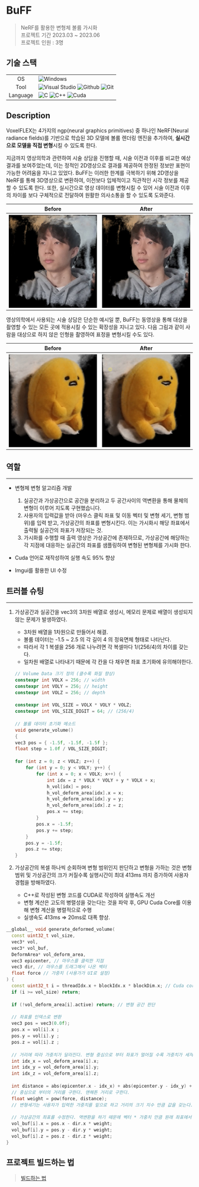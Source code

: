 # BuFF
> NeRF를 활용한 변형체 볼륨 가시화  
> 프로젝트 기간 2023.03 ~ 2023.06  
> 프로젝트 인원 : 3명  

## 기술 스택
<table>
    <tr>
        <td style="text-align: center"> OS </td>
        <td>   
            <img src="https://img.shields.io/badge/window-FCC624?style=for-the-badge&logo=window&logoColor=black" alt = "Windows"> 
        </td>
    </tr>
    <tr>
         <td style="text-align: center"> Tool </td> 
         <td>  
             <img src="https://img.shields.io/badge/visualstudio-339AF0?style=for-the-badge&logo=visualstudio&logoColor=white" alt = "Visual Studio">
			 <img src="https://img.shields.io/badge/github-181717?style=for-the-badge&logo=github&logoColor=white" alt = "Github">
			 <img src="https://img.shields.io/badge/git-F05032?style=for-the-badge&logo=git&logoColor=white" alt = "Git">
         </td>
    </tr>
    <tr>
        <td style="text-align: center"> Language </td>
        <td>   
    		  <img src="https://img.shields.io/badge/c-E34F26?style=for-the-badge&logo=c&logoColor=white"alt = "C"> 
             <img src="https://img.shields.io/badge/c++-00599C?style=for-the-badge&logo=c%2B%2B&logoColor=white" alt = "C++">
            <img src="https://img.shields.io/badge/cuda-E34F26?style=for-the-badge&logo=cuda&logoColor=white" alt = "Cuda">
        </td>
    </tr>
</table>




## Description

VoxelFLEX는 4가지의 ngp(neural graphics primitives) 중 하나인 NeRF(Neural radiance fields)를 기반으로 학습된 3D 모델에 볼륨 렌더링 엔진을 추가하여, **실시간으로 모델을 직접 변형**시킬 수 있도록 한다.

지금까지 영상의학과 관련하여 시술 상담을 진행할 때, 시술 이전과 이후를 비교한 예상 결과를 보여주었는데, 이는 정적인 2D영상으로 결과를 제공하여 한정된 정보만 표현이 가능한 어려움을 지니고 있었다. BuFF는 이러한 한계를 극복하기 위해 2D영상을 NeRF를 통해 3D영상으로 변환하여, 이전보다 입체적이고 직관적인 시각 정보를 제공할 수 있도록 한다. 또한, 실시간으로 영상 데이터를 변형시킬 수 있어 시술 이전과 이후의 차이를 보다 구체적으로 전달하여 원활한 의사소통을 할 수 있도록 도와준다.

<table>
    <thead>
        <tr>
            <th style="text-align: center">Before</th>
        	<th style="text-align: center">After</th>
        </tr>
    </thead>
    <tbody>
    	<tr>
        	<th style="text-align: center"><img src="https://github.com/HSUProject/BuFF/blob/main/docs/assets_readme/Before02.jpg" alt="Before" height ="250" width ="250" /></th>
            <th style="text-align: center"><img src="https://github.com/HSUProject/BuFF/blob/main/docs/assets_readme/After02.jpg" alt="After" height ="250" width ="250" /></th>
        </tr>
    </tbody>
</table>



영상의학에서 사용되는 시술 상담은 단순한 예시일 뿐, BuFF는 동영상을 통해 대상을 촬영할 수 있는 모든 곳에 적용시킬 수 있는 확장성을 지니고 있다. 다음 그림과 같이 사람을 대상으로 하지 않은 인형을 촬영하여 표정을 변형시킬 수도 있다.

<table>
    <thead>
        <tr>
            <th style="text-align: center">Before</th>
        	<th style="text-align: center">After</th>
        </tr>
    </thead>
    <tbody>
    	<tr>
        	<th style="text-align: center"><img src="https://github.com/HSUProject/BuFF/blob/main/docs/assets_readme/Before01.jpg" alt="Before" height ="250" width ="250" /></th>
            <th style="text-align: center"><img src="https://github.com/HSUProject/BuFF/blob/main/docs/assets_readme/After01.jpg" alt="After" height ="250" width ="250" /></th>
        </tr>
    </tbody>
</table>


## 역할
---
- 변형체 변형 알고리즘 개발
	1. 실공간과 가상공간으로 공간을 분리하고 두 공간사이의 역변환을 통해 물체의 변형이 이루어 지도록 구현했습니다.
 	2. 사용자의 입력값을 받아 (마우스 클릭 좌표 및 이동 벡터 및 변형 세기, 변형 범위)를 입력 받고, 가상공간의 좌표를 변형시킨다. 이는 가시화시 해당 좌표에서 출력될 실공간의 좌표가 저장되는 것.
  	3. 가시화를 수행할 때 출력 영상은 가상공간에 존재하므로, 가상공간에 해당하는 각 지점에 대응하는 실공간의 좌표를 샘플링하여 변형된 변형체를 가시화 한다.

- Cuda 언어로 재작성하여 실행 속도 95% 향상
- Imgui를 활용한 UI 수정


## 트러블 슈팅
---
1. 가상공간과 실공간을 vec3의 3차원 배열로 생성시, 메모리 문제로 배열이 생성되지 않는 문제가 발생하였다.
	- 3차원 배열을 1차원으로 만들어서 해결.
	- 볼륨 데이터는 -1.5 ~ 2.5 의 각 길이 4 의 정육면체 형태로 나타난다.
	- 따라서 각 1 복셀을 256 개로 나누려면 각 복셀마다 1/(256/4)의 차이를 갖는다.
	- 일차원 배열로 나타내기 때문에 각 칸을 다 채우면 좌표 초기화에 유의해야한다.
	``` c++
   	// Volume Data 크기 정의 (클수록 화질 향상)
	constexpr int VOLX = 256; // width
	constexpr int VOLY = 256; // height
	constexpr int VOLZ = 256; // depth

	constexpr int VOL_SIZE = VOLX * VOLY * VOLZ;
	constexpr int VOL_SIZE_DIGIT = 64; // (256/4)

	// 볼륨 데이터 초기화 메소드
 	void generate_volume()
	{
	vec3 pos = { -1.5f, -1.5f, -1.5f };
	float step = 1.0f / VOL_SIZE_DIGIT;

	for (int z = 0; z < VOLZ; z++) {
		for (int y = 0; y < VOLY; y++) {
			for (int x = 0; x < VOLX; x++) {
				int idx = z * VOLX * VOLY + y * VOLX + x;
				h_vol[idx] = pos;
				h_vol_deform_area[idx].x = x;
				h_vol_deform_area[idx].y = y;
				h_vol_deform_area[idx].z = z;
				pos.x += step;
			}
			pos.x = -1.5f;
			pos.y += step;
		}
		pos.y = -1.5f;
		pos.z += step;
	}
   ```

2. 가상공간의 복셀 하나씩 순회하며 변형 범위인지 판단하고 변형을 가하는 것은 변형 범위 및 가상공간의 크가 커질수록 실행시간이 최대 413ms 까지 증가하여 사용자 경험을 방해하였다.
   - C++로 작성된 변형 코드를 CUDA로 작성하여 실행속도 개선
   - 변형 계산은 고도의 병렬성을 갖는다는 것을 파악 후, GPU Cuda Core를 이용해 변형 계산을 병렬적으로 수행
   - 실생속도 413ms => 20ms로 대폭 향상.
  ```c++
__global__ void generate_deformed_volume(
	const uint32_t vol_size,
	vec3* vol,
	vec3* vol_buf,
	DeformArea* vol_deform_area,
	vec3 epicenter, // 마우스를 클릭한 지점
	vec3 dir, // 마우스를 드래그해서 나온 벡터
	float force // 가중치 (사용가가 UI로 설정)
) {
	const uint32_t i = threadIdx.x + blockIdx.x * blockDim.x; // Cuda core는 번호로 쓰레드를 구별한다.
	if (i >= vol_size) return;

	if (!vol_deform_area[i].active) return; // 변형 공간 판단

	// 좌표를 인덱스로 변환
	vec3 pos = vec3(0.0f);
	pos.x = vol[i].x ;
	pos.y = vol[i].y ;
	pos.z = vol[i].z ;

	// 거리에 따라 가중치가 달라진다. 변형 중심으로 부터 좌표가 멀어질 수록 가중치가 세져 변형이 약해짐.
	int idx_x = vol_deform_area[i].x;
	int idx_y = vol_deform_area[i].y;
	int idx_z = vol_deform_area[i].z;
	
	int distance = abs(epicenter.x - idx_x) + abs(epicenter.y - idx_y) + abs(epicenter.z - idx_z);
 	// 중심으로 부터의 거리를 구한다. 맨해튼 거리로 구한다.
	float weight = pow(force, distance);
	// 변형세기는 사용자가 입력한 가중치를 밑으로 하고 거리의 크기 지수 만큼 값을 갖는다.

	// 가상공간의 좌표를 수정한다. 역변환을 하기 때문에 벡터 * 가중치 만큼 원래 좌표에서 빼줘야 한다.
	vol_buf[i].x = pos.x - dir.x * weight;
	vol_buf[i].y = pos.y - dir.y * weight;
	vol_buf[i].z = pos.z - dir.z * weight;
}


 ```

## 프로젝트 빌드하는 법
> <a href = "https://github.com/rloJo/BuFF/tree/main/docs"> 빌드하는 법 </a>
